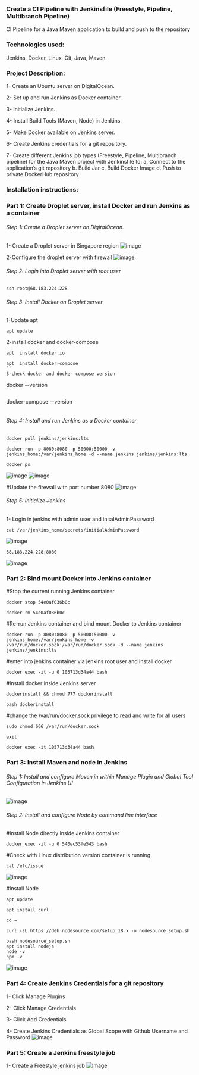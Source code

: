 ### Create a CI Pipeline with Jenkinsfile (Freestyle, Pipeline, Multibranch Pipeline)

CI Pipeline for a Java Maven application to build and push to the repository

### Technologies used:

Jenkins, Docker, Linux, Git, Java, Maven

### Project Description:

1- Create an Ubuntu server on DigitalOcean.

2- Set up and run Jenkins as Docker container.

3- Initialize Jenkins.

4- Install Build Tools (Maven, Node) in Jenkins.

5- Make Docker available on Jenkins server.

6- Create Jenkins credentials for a git repository.

7- Create different Jenkins job types (Freestyle, Pipeline, Multibranch pipeline) for the Java Maven project with Jenkinsfile to:
a. Connect to the application’s git repository
b. Build Jar
c. Build Docker Image
d. Push to private DockerHub repository

### Installation instructions:

### Part 1: Create Droplet server, install Docker and run Jenkins as a container

###### Step 1: Create a Droplet server on DigitalOcean.

1- Create a Droplet server in Singapore region
![image](image/Screenshot%202023-02-23%20at%203.59.07%20pm.png?raw=true)

2-Configure the droplet server with firewall
![image](image/Screenshot%202023-02-23%20at%204.02.17%20pm.png?raw=true)

###### Step 2: Login into Droplet server with root user

```
ssh root@68.183.224.228
```

###### Step 3: Install Docker on Droplet server

1-Update apt

```
apt update
```

2-install docker and docker-compose

```
apt  install docker.io
```

```
apt  install docker-compose
``
3-check docker and docker compose version
```

docker --version

```

```

docker-compose --version

```

```

###### Step 4: Install and run Jenkins as a Docker container

```
docker pull jenkins/jenkins:lts
```

```
docker run -p 8080:8080 -p 50000:50000 -v jenkins_home:/var/jenkins_home -d --name jenkins jenkins/jenkins:lts
```

```
docker ps
```

![image](image/Screenshot%202023-02-23%20at%204.15.31%20pm.png?raw=true)
![image](image/Screenshot%202023-02-23%20at%204.17.12%20pm.png?raw=true)

#Update the firewall with port number 8080
![image](image/Screenshot%202023-02-23%20at%204.23.25%20pm.png?raw=true)

###### Step 5: Initialize Jenkins

1- Login in jenkins with admin user and initalAdminPassword

```
cat /var/jenkins_home/secrets/initialAdminPassword
```

![image](image/Screenshot%202023-02-23%20at%204.20.37%20pm.png?raw=true)

```
68.183.224.228:8080
```

![image](image/Screenshot%202023-02-23%20at%206.06.10%20pm.png?raw=true)

### Part 2: Bind mount Docker into Jenkins container

#Stop the current running Jenkins container

```
docker stop 54e0af036b0c
```

```
docker rm 54e0af036b0c
```

#Re-run Jenkins container and bind mount Docker to Jenkins container

```
docker run -p 8080:8080 -p 50000:50000 -v jenkins_home:/var/jenkins_home -v /var/run/docker.sock:/var/run/docker.sock -d --name jenkins jenkins/jenkins:lts
```

#enter into jenkins container via jenkins root user and install docker

```
docker exec -it -u 0 105713d34a44 bash
```

#Install docker inside Jenkins server

```
dockerinstall && chmod 777 dockerinstall
```

```
bash dockerinstall
```

#change the /var/run/docker.sock privilege to read and write for all users

```
sudo chmod 666 /var/run/docker.sock
```

```
exit
```

```
docker exec -it 105713d34a44 bash
```

### Part 3: Install Maven and node in Jenkins

###### Step 1: Install and configure Maven in within Manage Plugin and Global Tool Configuration in Jenkins UI

![image](image/Screenshot%202023-02-23%20at%206.36.35%20pm.png?raw=true)

###### Step 2: Install and configure Node by command line interface

#Install Node directly inside Jenkins container

```
docker exec -it -u 0 540ec53fe543 bash
```

#Check with Linux distribution version container is running

```
cat /etc/issue
```

![image](image/Screenshot%202023-02-23%20at%206.41.03%20pm.png?raw=true)

#Install Node

```
apt update
```

```
apt install curl
```

```
cd ~
```

```
curl -sL https://deb.nodesource.com/setup_18.x -o nodesource_setup.sh
```

```
bash nodesource_setup.sh
apt install nodejs
node -v
npm -v
```

![image](image/Screenshot%202023-02-23%20at%206.52.29%20pm.png?raw=true)

### Part 4: Create Jenkins Credentials for a git repository

1- Click Manage Plugins

2- Click Manage Credentials

3- Click Add Credentials

4- Create Jenkins Credentials as Global Scope with Github Username and Password
![image](image/Screenshot%202023-02-23%20at%206.58.58%20pm.png?raw=true)

### Part 5: Create a Jenkins freestyle job

1- Create a Freestyle jenkins job
![image](image/Screenshot%202023-02-23%20at%207.25.12%20pm.png?src=true)
